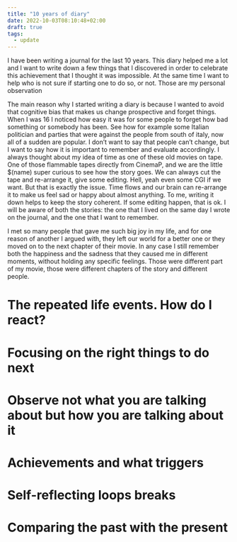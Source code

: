 ```yaml
---
title: "10 years of diary"
date: 2022-10-03T08:10:48+02:00
draft: true
tags:
  - update
---
```

I have been writing a journal for the last 10 years. This diary helped me a lot
and I want to write down a few things that I discovered in order to celebrate
this achievement that I thought it was impossible. At the same time I want to
help who is not sure if starting one to do so, or not. Those are my personal
observation

<!--more-->

The main reason why I started writing a diary is because I wanted to avoid that
cognitive bias that makes us change prospective and forget things. When I was 16
I noticed how easy it was for some people to forget how bad something or
somebody has been. See how for example some Italian politician and parties that
were against the people from south of italy, now all of a sudden are popular.
I don’t want to say that people can’t change, but I want to say how it is
important to remember and evaluate accordingly. I always thought about my idea
of time as one of these old movies on tape. One of those flammable tapes
directly from CinemaP, and we are the little $(name) super curious to see how
the story goes. We can always cut the tape and re-arrange it, give some editing.
Hell, yeah even some CGI if we want. But that is exactly the issue. Time flows
and our brain can re-arrange it to make us feel sad or happy about almost
anything. To me, writing it down helps to keep the story coherent.  If some
editing happen, that is ok. I will be aware of both the stories: the one that I
lived on the same day I wrote on the journal, and the one that I want
to remember.

I met so many people that gave me such big joy in my life, and for one reason of
another I argued with, they left our world for a better one or they moved on to
the next chapter of their movie. In any case I still remember both the happiness
and the sadness that they caused me in different moments, without holding any
specific feelings. Those were different part of my movie, those were different
chapters of the story and different people.

# The repeated life events. How do I react?

# Focusing on the right things to do next

# Observe not what you are talking about but how you are talking about it

# Achievements and what triggers

# Self-reflecting loops breaks

# Comparing the past with the present

